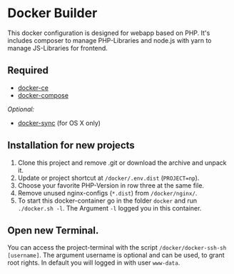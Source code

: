 # Docker Builder

This docker configuration is designed for webapp based on PHP. It's includes composer to manage PHP-Libraries and node.js with yarn to manage JS-Libraries for frontend.

## Required

- [docker-ce](https://docs.docker.com/install/)
- [docker-compose](https://docs.docker.com/compose/install/)

_Optional:_

- [docker-sync](http://docker-sync.io/) (for OS X only)

## Installation for new projects

1. Clone this project and remove .git or download the archive and unpack it.
2. Update or project shortcut at `/docker/.env.dist` (`PROJECT=np`).
3. Choose your favorite PHP-Version in row three at the same file.
4. Remove unused nginx-configs (`*.dist`) from `/docker/nginx/`.
5. To start this docker-container go in the folder `docker` and run `./docker.sh -l`. The Argument `-l` logged you in this container.

## Open new Terminal.

You can access the project-terminal with the script `/docker/docker-ssh-sh [username]`. The argument username is optional and can be used, to grant root rights. In default you will logged in with user `www-data`.  
